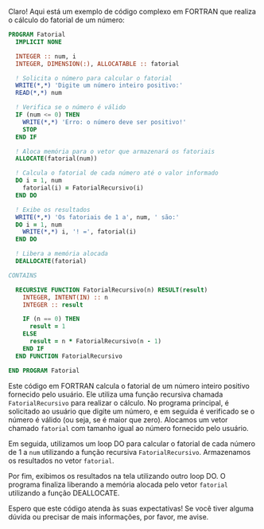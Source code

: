Claro! Aqui está um exemplo de código complexo em FORTRAN que realiza o cálculo do fatorial de um número:

```fortran
PROGRAM Fatorial
  IMPLICIT NONE

  INTEGER :: num, i
  INTEGER, DIMENSION(:), ALLOCATABLE :: fatorial

  ! Solicita o número para calcular o fatorial
  WRITE(*,*) 'Digite um número inteiro positivo:'
  READ(*,*) num

  ! Verifica se o número é válido
  IF (num <= 0) THEN
    WRITE(*,*) 'Erro: o número deve ser positivo!'
    STOP
  END IF

  ! Aloca memória para o vetor que armazenará os fatoriais
  ALLOCATE(fatorial(num))

  ! Calcula o fatorial de cada número até o valor informado
  DO i = 1, num
    fatorial(i) = FatorialRecursivo(i)
  END DO

  ! Exibe os resultados
  WRITE(*,*) 'Os fatoriais de 1 a', num, ' são:'
  DO i = 1, num
    WRITE(*,*) i, '! =', fatorial(i)
  END DO

  ! Libera a memória alocada
  DEALLOCATE(fatorial)

CONTAINS

  RECURSIVE FUNCTION FatorialRecursivo(n) RESULT(result)
    INTEGER, INTENT(IN) :: n
    INTEGER :: result

    IF (n == 0) THEN
      result = 1
    ELSE
      result = n * FatorialRecursivo(n - 1)
    END IF
  END FUNCTION FatorialRecursivo

END PROGRAM Fatorial
```

Este código em FORTRAN calcula o fatorial de um número inteiro positivo fornecido pelo usuário. Ele utiliza uma função recursiva chamada `FatorialRecursivo` para realizar o cálculo. No programa principal, é solicitado ao usuário que digite um número, e em seguida é verificado se o número é válido (ou seja, se é maior que zero). Alocamos um vetor chamado `fatorial` com tamanho igual ao número fornecido pelo usuário.

Em seguida, utilizamos um loop DO para calcular o fatorial de cada número de 1 a `num` utilizando a função recursiva `FatorialRecursivo`. Armazenamos os resultados no vetor `fatorial`.

Por fim, exibimos os resultados na tela utilizando outro loop DO. O programa finaliza liberando a memória alocada pelo vetor `fatorial` utilizando a função DEALLOCATE.

Espero que este código atenda às suas expectativas! Se você tiver alguma dúvida ou precisar de mais informações, por favor, me avise.